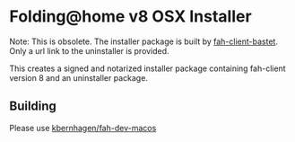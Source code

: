 # Folding@home v8 OSX Installer

Note: This is obsolete. The installer package is built by
[fah-client-bastet](https://github.com/FoldingAtHome/fah-client-bastet).
Only a url link to the uninstaller is provided.

This creates a signed and notarized installer package containing
fah-client version 8 and an uninstaller package.

## Building

Please use [kbernhagen/fah-dev-macos](https://github.com/kbernhagen/fah-dev-macos)
